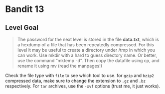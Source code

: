 # Bandit 13

## Level Goal

> The password for the next level is stored in the file **data.txt**, which is a hexdump of a file that has been repeatedly compressed. For this level it may be useful to create a directory under /tmp in which you can work. Use mkdir with a hard to guess directory name. Or better, use the command “mktemp -d”. Then copy the datafile using cp, and rename it using mv (read the manpages!)

Check the file type with `file` to see which tool to use. for `gzip` and `bzip2` compressed data, make sure to change the extension to `.gz` and `.bz` respectively. For `tar` archives, use the `-xvf` options (trust me, it just works).
